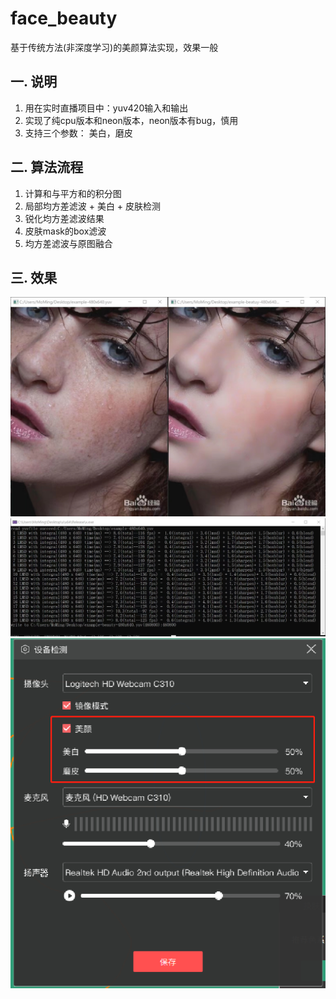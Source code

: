 # face_beauty
基于传统方法(非深度学习)的美颜算法实现，效果一般

## 一. 说明
1. 用在实时直播项目中：yuv420输入和输出
2. 实现了纯cpu版本和neon版本，neon版本有bug，慎用
3. 支持三个参数： 美白，磨皮

## 二. 算法流程
1. 计算和与平方和的积分图
2. 局部均方差滤波 + 美白 + 皮肤检测
3. 锐化均方差滤波结果
4. 皮肤mask的box滤波
5. 均方差滤波与原图融合

## 三. 效果
![](.images/6f595c6f.png)
![](.images/b6b03eaa.png)
![](.images/3a92b82a.png)